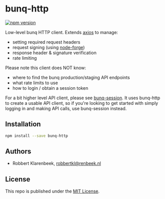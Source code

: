 # bunq-http

[![npm version](https://badge.fury.io/js/bunq-http.svg)](https://badge.fury.io/js/bunq-http)

Low-level bunq HTTP client. Extends [axios](https://github.com/axios/axios) to manage:

- setting required request headers
- request signing (using [node-forge](https://github.com/digitalbazaar/forge))
- response header & signature verification
- rate limiting

Please note this client does NOT know:

- where to find the bunq production/staging API endpoints
- what rate limits to use
- how to login / obtain a session token

For a bit higher level API client, please see [bunq-session](https://github.com/robbertkl/bunq-session). It uses bunq-http to create a usable API client, so if you're looking to get started with simply logging in and making API calls, use bunq-session instead.

## Installation

```sh
npm install --save bunq-http
```

## Authors

- Robbert Klarenbeek, <robbertkl@renbeek.nl>

## License

This repo is published under the [MIT License](LICENSE).
